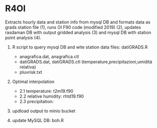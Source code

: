 # R4OI

Extracts hourly data and station info from mysql DB and formats data as grads station file (1), runs OI F90 code (modified 2019) (2), updates rasdaman DB with output gridded analysis (3) and mysql DB with station point analysis (4).

1. R script to query mysql DB and wite station data files: datiGRADS.R
    - anagrafica.dat, anagrafica.ctl
    - datiGRADS.dat, datiGRADS.ctl (temperature,precipitazioni,umidità relativa)
    - pluvrisk.txt

2. Optimal interpolation 
    - 2.1 temperature: t2m19.f90
    - 2.2 relative humidity: rhtd19.f90
    - 2.3 precipitation: 
    
3. updload output to minio bucket 

4. update MySQL DB:    boh.R
